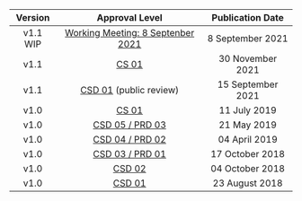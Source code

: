 | **Version** |                       **Approval Level**                      | **Publication Date** |
|:-----------:|:-------------------------------------------------------------:|:--------------------:|
|   v1.1 WIP  | <a rel="noopener noreferrer" target="_blank" href="https://github.com/oasis-tcs/openc2-impl-https/blob/working/open-impl-https.md">Working Meeting: 8 Septenber 2021</a> |   8 September 2021   |
|     v1.1    | <a rel="noopener noreferrer" target="_blank" href="https://docs.oasis-open.org/openc2/open-impl-https/v1.1/cs01/open-impl-https-v1.1-cs01.html">CS 01</a> |   30 November 2021   |
|     v1.1    | <a rel="noopener noreferrer" target="_blank" href="https://docs.oasis-open.org/openc2/open-impl-https/v1.1/csd01/open-impl-https-v1.1-csd01.html">CSD 01</a> (public review) |   15 September 2021  |
|     v1.0    | <a rel="noopener noreferrer" target="_blank" href="https://docs.oasis-open.org/openc2/open-impl-https/v1.0/open-impl-https-v1.0.html">CS 01</a> |     11 July 2019     |
|     v1.0    | <a rel="noopener noreferrer" target="_blank" href="https://docs.oasis-open.org/openc2/open-impl-https/v1.0/csprd03/open-impl-https-v1.0-csprd03.html">CSD 05 / PRD 03</a> |      21 May 2019     |
|     v1.0    | <a rel="noopener noreferrer" target="_blank" href="https://docs.oasis-open.org/openc2/open-impl-https/v1.0/csprd02/open-impl-https-v1.0-csprd02.html">CSD 04 / PRD 02</a> |     04 April 2019    |
|     v1.0    | <a rel="noopener noreferrer" target="_blank" href="https://docs.oasis-open.org/openc2/open-impl-https/v1.0/csprd01/open-impl-https-v1.0-csprd01.html">CSD 03 / PRD 01</a> |    17 October 2018   |
|     v1.0    | <a rel="noopener noreferrer" target="_blank" href="https://docs.oasis-open.org/openc2/open-impl-https/v1.0/csd02/open-impl-https-v1.0-csd02.html">CSD 02</a> |    04 October 2018   |
|     v1.0    | <a rel="noopener noreferrer" target="_blank" href="https://docs.oasis-open.org/openc2/open-impl-https/v1.0/csd01/open-impl-https-v1.0-csd01.html">CSD 01</a> |    23 August 2018    |